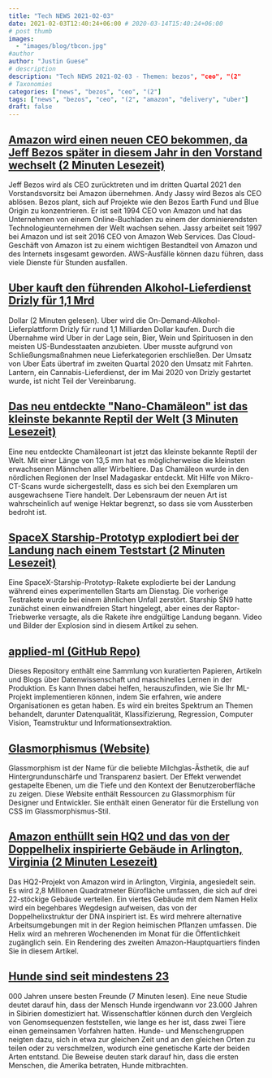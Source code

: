 ```yaml
---
title: "Tech NEWS 2021-02-03"
date: 2021-02-03T12:40:24+06:00 # 2020-03-14T15:40:24+06:00
# post thumb
images:
  - "images/blog/tbcon.jpg"
#author
author: "Justin Guese"
# description
description: "Tech NEWS 2021-02-03 - Themen: bezos", "ceo", "(2"
# Taxonomies
categories: ["news", "bezos", "ceo", "(2"]
tags: ["news", "bezos", "ceo", "(2", "amazon", "delivery", "uber"]
draft: false
---
```


## [Amazon wird einen neuen CEO bekommen, da Jeff Bezos später in diesem Jahr in den Vorstand wechselt (2 Minuten Lesezeit)](https://www.theverge.com/2021/2/2/22263039/amazon-new-ceo-jeff-bezos-andy-jassy-executive-chair-board-q3-2021)

 Jeff Bezos wird als CEO zurücktreten und im dritten Quartal 2021 den Vorstandsvorsitz bei Amazon übernehmen. Andy Jassy wird Bezos als CEO ablösen. Bezos plant, sich auf Projekte wie den Bezos Earth Fund und Blue Origin zu konzentrieren. Er ist seit 1994 CEO von Amazon und hat das Unternehmen von einem Online-Buchladen zu einem der dominierendsten Technologieunternehmen der Welt wachsen sehen. Jassy arbeitet seit 1997 bei Amazon und ist seit 2016 CEO von Amazon Web Services. Das Cloud-Geschäft von Amazon ist zu einem wichtigen Bestandteil von Amazon und des Internets insgesamt geworden. AWS-Ausfälle können dazu führen, dass viele Dienste für Stunden ausfallen.

## [Uber kauft den führenden Alkohol-Lieferdienst Drizly für 1,1 Mrd](https://www.theguardian.com/technology/2021/feb/02/uber-drizly-alcohol-delivery-service)

 Dollar (2 Minuten gelesen). Uber wird die On-Demand-Alkohol-Lieferplattform Drizly für rund 1,1 Milliarden Dollar kaufen. Durch die Übernahme wird Uber in der Lage sein, Bier, Wein und Spirituosen in den meisten US-Bundesstaaten anzubieten. Uber musste aufgrund von Schließungsmaßnahmen neue Lieferkategorien erschließen. Der Umsatz von Uber Eats übertraf im zweiten Quartal 2020 den Umsatz mit Fahrten. Lantern, ein Cannabis-Lieferdienst, der im Mai 2020 von Drizly gestartet wurde, ist nicht Teil der Vereinbarung.

## [Das neu entdeckte "Nano-Chamäleon" ist das kleinste bekannte Reptil der Welt (3 Minuten Lesezeit)](https://newatlas.com/science/nano-chameleon-worlds-smallest-reptile/)

 Eine neu entdeckte Chamäleonart ist jetzt das kleinste bekannte Reptil der Welt. Mit einer Länge von 13,5 mm hat es möglicherweise die kleinsten erwachsenen Männchen aller Wirbeltiere. Das Chamäleon wurde in den nördlichen Regionen der Insel Madagaskar entdeckt. Mit Hilfe von Mikro-CT-Scans wurde sichergestellt, dass es sich bei den Exemplaren um ausgewachsene Tiere handelt. Der Lebensraum der neuen Art ist wahrscheinlich auf wenige Hektar begrenzt, so dass sie vom Aussterben bedroht ist.

## [SpaceX Starship-Prototyp explodiert bei der Landung nach einem Teststart (2 Minuten Lesezeit)](https://www.reuters.com/article/us-space-exploration-starship-idUSKBN2A22SX)

 Eine SpaceX-Starship-Prototyp-Rakete explodierte bei der Landung während eines experimentellen Starts am Dienstag. Die vorherige Testrakete wurde bei einem ähnlichen Unfall zerstört. Starship SN9 hatte zunächst einen einwandfreien Start hingelegt, aber eines der Raptor-Triebwerke versagte, als die Rakete ihre endgültige Landung begann. Video und Bilder der Explosion sind in diesem Artikel zu sehen.

## [applied-ml (GitHub Repo)](https://github.com/eugeneyan/applied-ml)

 Dieses Repository enthält eine Sammlung von kuratierten Papieren, Artikeln und Blogs über Datenwissenschaft und maschinelles Lernen in der Produktion. Es kann Ihnen dabei helfen, herauszufinden, wie Sie Ihr ML-Projekt implementieren können, indem Sie erfahren, wie andere Organisationen es getan haben. Es wird ein breites Spektrum an Themen behandelt, darunter Datenqualität, Klassifizierung, Regression, Computer Vision, Teamstruktur und Informationsextraktion.

## [Glasmorphismus (Website)](https://glassmorphism.com/)

 Glassmorphism ist der Name für die beliebte Milchglas-Ästhetik, die auf Hintergrundunschärfe und Transparenz basiert. Der Effekt verwendet gestapelte Ebenen, um die Tiefe und den Kontext der Benutzeroberfläche zu zeigen. Diese Website enthält Ressourcen zu Glassmorphism für Designer und Entwickler. Sie enthält einen Generator für die Erstellung von CSS im Glassmorphismus-Stil.

## [Amazon enthüllt sein HQ2 und das von der Doppelhelix inspirierte Gebäude in Arlington, Virginia (2 Minuten Lesezeit)](https://www.usatoday.com/story/tech/2021/02/02/amazon-hq-2-helix-shaped-building-unveiled-tech-giant-virginia/4352390001/)

 Das HQ2-Projekt von Amazon wird in Arlington, Virginia, angesiedelt sein. Es wird 2,8 Millionen Quadratmeter Bürofläche umfassen, die sich auf drei 22-stöckige Gebäude verteilen. Ein viertes Gebäude mit dem Namen Helix wird ein begehbares Wegdesign aufweisen, das von der Doppelhelixstruktur der DNA inspiriert ist. Es wird mehrere alternative Arbeitsumgebungen mit in der Region heimischen Pflanzen umfassen. Die Helix wird an mehreren Wochenenden im Monat für die Öffentlichkeit zugänglich sein. Ein Rendering des zweiten Amazon-Hauptquartiers finden Sie in diesem Artikel.

## [Hunde sind seit mindestens 23](https://arstechnica.com/science/2021/02/dogs-have-been-our-best-friends-for-at-least-23000-years/)

000 Jahren unsere besten Freunde (7 Minuten lesen). Eine neue Studie deutet darauf hin, dass der Mensch Hunde irgendwann vor 23.000 Jahren in Sibirien domestiziert hat. Wissenschaftler können durch den Vergleich von Genomsequenzen feststellen, wie lange es her ist, dass zwei Tiere einen gemeinsamen Vorfahren hatten. Hunde- und Menschengruppen neigten dazu, sich in etwa zur gleichen Zeit und an den gleichen Orten zu teilen oder zu verschmelzen, wodurch eine genetische Karte der beiden Arten entstand. Die Beweise deuten stark darauf hin, dass die ersten Menschen, die Amerika betraten, Hunde mitbrachten.

